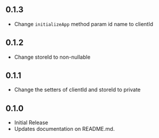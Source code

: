 ## 0.1.3

* Change `initializeApp` method param id name to clientId

## 0.1.2

* Change storeId to non-nullable

## 0.1.1

* Change the setters of clientId and storeId to private

## 0.1.0

* Initial Release
* Updates documentation on README.md. 
